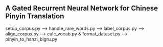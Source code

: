 ## A Gated Recurrent Neural Network for Chinese Pinyin Translation

setup_corpus.py
-->
handle_rare_words.py
-->
label_corpus.py
-->
align_corpus.py
-->
calc_vocab.py & format_dataset.py
-->
pinyin_to_hanzi_bigru.py


